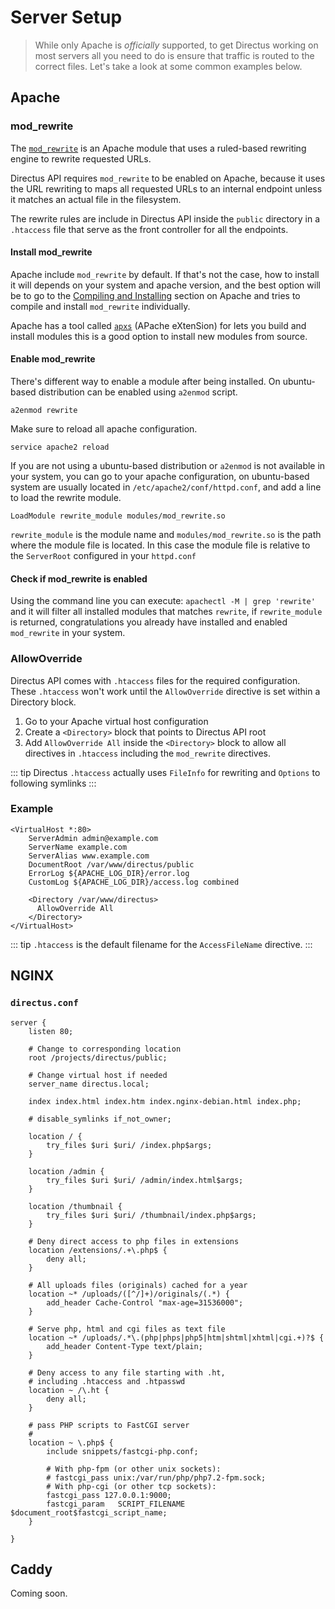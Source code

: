 # Server Setup

> While only Apache is _officially_ supported, to get Directus working on most servers all you need to do is ensure that traffic is routed to the correct files. Let's take a look at some common examples below.

## Apache

### mod_rewrite

The [`mod_rewrite`](https://httpd.apache.org/docs/current/mod/mod_rewrite.html) is an Apache module that uses a ruled-based rewriting engine to rewrite requested URLs.

Directus API requires `mod_rewrite` to be enabled on Apache, because it uses the URL rewriting to maps all requested URLs to an internal endpoint unless it matches an actual file in the filesystem.

The rewrite rules are include in Directus API inside the `public` directory in a `.htaccess` file that serve as the front controller for all the endpoints.

#### Install mod_rewrite

Apache include `mod_rewrite` by default. If that's not the case, how to install it will depends on your system and apache version, and the best option will be to go to the [Compiling and Installing](http://httpd.apache.org/docs/trunk/en/install.html) section on Apache and tries to compile and install `mod_rewrite` individually.

Apache has a tool called [`apxs`](https://httpd.apache.org/docs/2.4/programs/apxs.html) (APache eXtenSion) for lets you build and install modules this is a good option to install new modules from source.

#### Enable mod_rewrite

There's different way to enable a module after being installed. On ubuntu-based distribution can be enabled using `a2enmod` script.

```
a2enmod rewrite
```

Make sure to reload all apache configuration.

```
service apache2 reload
```

If you are not using a ubuntu-based distribution or `a2enmod` is not available in your system, you can go to your apache configuration, on ubuntu-based system are usually located in `/etc/apache2/conf/httpd.conf`, and add a line to load the rewrite module.

```
LoadModule rewrite_module modules/mod_rewrite.so
```

`rewrite_module` is the module name and `modules/mod_rewrite.so` is the path where the module file is located. In this case the module file is relative to the `ServerRoot` configured in your `httpd.conf`

#### Check if mod_rewrite is enabled

Using the command line you can execute: `apachectl -M | grep 'rewrite'` and it will filter all installed modules that matches `rewrite`, if `rewrite_module` is returned, congratulations you already have installed and enabled `mod_rewrite` in your system.

### AllowOverride

Directus API comes with `.htaccess` files for the required configuration. These `.htaccess` won't work until the `AllowOverride` directive is set within a Directory block.

1. Go to your Apache virtual host configuration
2. Create a `<Directory>` block that points to Directus API root
3. Add `AllowOverride All` inside the `<Directory>` block to allow all directives in `.htaccess` including the `mod_rewrite` directives.

::: tip
Directus `.htaccess` actually uses `FileInfo` for rewriting and `Options` to following symlinks
:::

### Example

```
<VirtualHost *:80>
    ServerAdmin admin@example.com
    ServerName example.com
    ServerAlias www.example.com
    DocumentRoot /var/www/directus/public
    ErrorLog ${APACHE_LOG_DIR}/error.log
    CustomLog ${APACHE_LOG_DIR}/access.log combined

    <Directory /var/www/directus>
      AllowOverride All
    </Directory>
</VirtualHost>
```

::: tip
`.htaccess` is the default filename for the `AccessFileName` directive.
:::

## NGINX

### `directus.conf`

```
server {
    listen 80;
    
    # Change to corresponding location
    root /projects/directus/public;

    # Change virtual host if needed
    server_name directus.local;
    
    index index.html index.htm index.nginx-debian.html index.php;

    # disable_symlinks if_not_owner;

    location / {
        try_files $uri $uri/ /index.php$args;
    }

    location /admin {
        try_files $uri $uri/ /admin/index.html$args;
    }

    location /thumbnail {
        try_files $uri $uri/ /thumbnail/index.php$args;
    }

    # Deny direct access to php files in extensions
    location /extensions/.+\.php$ {
        deny all;
    }

    # All uploads files (originals) cached for a year
    location ~* /uploads/([^/]+)/originals/(.*) {
        add_header Cache-Control "max-age=31536000";
    }

    # Serve php, html and cgi files as text file
    location ~* /uploads/.*\.(php|phps|php5|htm|shtml|xhtml|cgi.+)?$ {
        add_header Content-Type text/plain;
    }

    # Deny access to any file starting with .ht,
    # including .htaccess and .htpasswd
    location ~ /\.ht {
        deny all;
    }

    # pass PHP scripts to FastCGI server
    #
    location ~ \.php$ {
        include snippets/fastcgi-php.conf;
    
        # With php-fpm (or other unix sockets):
        # fastcgi_pass unix:/var/run/php/php7.2-fpm.sock;
        # With php-cgi (or other tcp sockets):
        fastcgi_pass 127.0.0.1:9000;
        fastcgi_param   SCRIPT_FILENAME $document_root$fastcgi_script_name;
    }

}
```

## Caddy

Coming soon.
